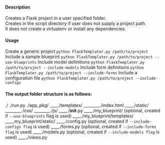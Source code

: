 #### Description
Creates a Flask project in a user specified folder.  
Creates in the script directory if user does not supply a project path.  
It does not create a virtualenv or install any dependencies. 

#### Usage  
Create a generic project
`python FlaskTemplater.py /path/to/project`
Include a sample blueprint
`python FlaskTemplater.py /path/to/project --use-blueprints`
Include model definitions
`python FlaskTemplater.py /path/to/project --include-models`
Include form definitions
`python FlaskTemplater.py /path/to/project --include-forms`
Include a configuration file
`python FlaskTemplater.py /path/to/project --include-configs`

 
#### The output folder structure is as follows:  
./
./run.py
./app_pkg/
____./templates/
________./index.html
____./static/
________./css/
________./js/
____./__init__.py
____./my_blueprint/ (optional, created if `--use-blueprints` flag is used)
____./my_blueprint/templates/
____.my_blueprint/static/
____./config.py (optional, created if `--include-configs flag` is used)
____./forms.py (optional, created if `--include-forms flag` is used)
____./models.py (optional, created if `--include-models flag` is used)
____./views.py 
